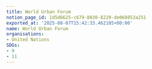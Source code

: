 ```yaml
---
title: World Urban Forum
notion_page_id: 1d5d6625-c679-8030-8229-de068853a251
exported_at: '2025-08-07T15:42:33.462105+00:00'
name: World Urban Forum
organisations:
- United Nations
SDGs:
- 9
- 11
---
```


